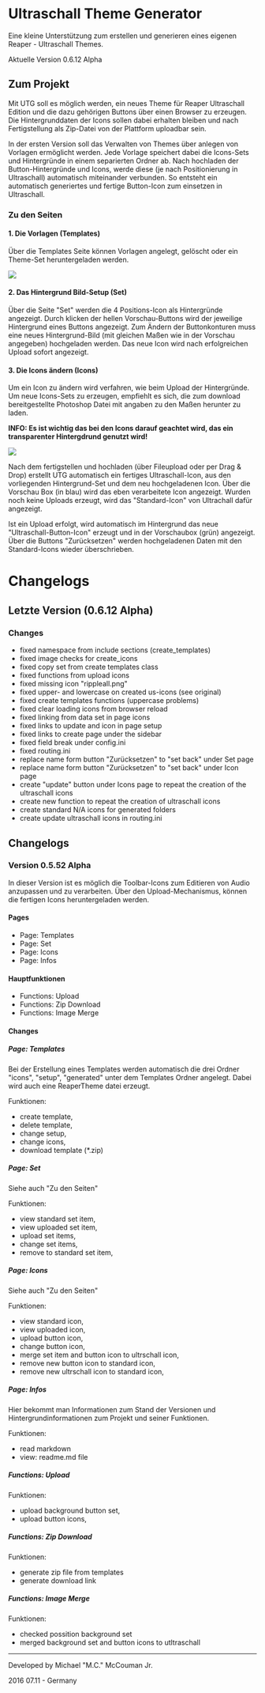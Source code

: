 # Ultraschall Theme Generator

Eine kleine Unterstützung zum erstellen und generieren eines eigenen Reaper - Ultraschall Themes. 

Aktuelle Version 0.6.12 Alpha


## Zum Projekt

Mit UTG soll es möglich werden, ein neues Theme für Reaper Ultraschall Edition und die dazu gehörigen Buttons 
über einen Browser zu erzeugen. Die Hintergrunddaten der Icons sollen dabei erhalten bleiben und nach Fertigstellung 
als Zip-Datei von der Plattform uploadbar sein. 

In der ersten Version soll das Verwalten von Themes über anlegen von Vorlagen ermöglicht werden. 
Jede Vorlage speichert dabei die Icons-Sets und Hintergründe in einem separierten Ordner ab. Nach hochladen der 
Button-Hintergründe und Icons, werde diese (je nach Positionierung in Ultraschall) automatisch miteinander verbunden.
So entsteht ein automatisch generiertes und fertige Button-Icon zum einsetzen in Ultraschall. 

### Zu den Seiten

#### 1. Die Vorlagen (Templates)

Über die Templates Seite können Vorlagen angelegt, gelöscht oder ein Theme-Set heruntergeladen werden.

<img src="https://raw.githubusercontent.com/McCouman/Ultraschall-Theme-Generator/master/screenshot1.png">

#### 2. Das Hintergrund Bild-Setup (Set)

Über die Seite "Set" werden die 4 Positions-Icon als Hintergründe angezeigt. 
Durch klicken der hellen Vorschau-Buttons wird der jeweilige Hintergrund eines Buttons angezeigt. 
Zum Ändern der Buttonkonturen muss eine neues Hintergrund-Bild (mit gleichen Maßen wie in der Vorschau angegeben)
hochgeladen werden. Das neue Icon wird nach erfolgreichen Upload sofort angezeigt.

#### 3. Die Icons ändern (Icons)

Um ein Icon zu ändern wird verfahren, wie beim Upload der Hintergründe. Um neue Icons-Sets zu erzeugen, 
empfiehlt es sich, die zum download bereitgestellte Photoshop Datei mit angaben zu den Maßen herunter zu laden. 

**INFO: Es ist wichtig das bei den Icons darauf geachtet wird, das ein transparenter Hintergdrund genutzt wird!**

<img src="https://raw.githubusercontent.com/McCouman/Ultraschall-Theme-Generator/master/screenshot2.png">

Nach dem fertigstellen und hochladen (über Fileupload oder per Drag & Drop) erstellt UTG automatisch ein fertiges 
Ultraschall-Icon, aus den vorliegenden Hintergrund-Set und dem neu hochgeladenen Icon. Über die Vorschau Box (in blau) 
wird das eben verarbeitete Icon angezeigt. Wurden noch keine Uploads erzeugt, wird das "Standard-Icon" von 
Ultrachall dafür angezeigt. 

Ist ein Upload erfolgt, wird automatisch im Hintergrund das neue "Ultraschall-Button-Icon" erzeugt und in der Vorschaubox (grün) angezeigt. Über die Buttons "Zurücksetzen" werden hochgeladenen Daten mit den Standard-Icons wieder überschrieben.

# Changelogs

## Letzte Version (0.6.12 Alpha)

### Changes

- fixed namespace from include sections (create_templates)
- fixed image checks for create_icons
- fixed copy set from create templates class
- fixed functions from upload icons
- fixed missing icon "rippleall.png"
- fixed upper- and lowercase on created us-icons (see original)
- fixed create templates functions (uppercase problems)
- fixed clear loading icons from browser reload
- fixed linking from data set in page icons
- fixed links to update and icon in page setup
- fixed links to create page under the sidebar
- fixed field break under config.ini
- fixed routing.ini
- replace name form button "Zurücksetzen" to "set back" under Set page
- replace name form button "Zurücksetzen" to "set back" under Icon page
- create "update" button under Icons page to repeat the creation of the ultraschall icons
- create new function to repeat the creation of ultraschall icons
- create standard N/A icons for generated folders
- create update ultraschall icons in routing.ini 

## Changelogs

### Version 0.5.52 Alpha

In dieser Version ist es möglich die Toolbar-Icons zum Editieren von Audio anzupassen und zu verarbeiten. 
Über den Upload-Mechanismus, können die fertigen Icons heruntergeladen werden.

#### Pages

- Page: Templates
- Page: Set
- Page: Icons
- Page: Infos

#### Hauptfunktionen

- Functions: Upload
- Functions: Zip Download
- Functions: Image Merge

#### Changes

##### **Page: Templates**

Bei der Erstellung eines Templates werden automatisch die drei Ordner "icons", "setup", "generated" unter dem 
Templates Ordner angelegt. Dabei wird auch eine ReaperTheme datei erzeugt.

Funktionen:

- create template, 
- delete template, 
- change setup, 
- change icons, 
- download template (*.zip)

##### **Page: Set**

Siehe auch "Zu den Seiten"

Funktionen:

- view standard set item,
- view uploaded set item, 
- upload set items, 
- change set items, 
- remove to standard set item,

##### **Page: Icons**

Siehe auch "Zu den Seiten"

Funktionen:

- view standard icon,
- view uploaded icon, 
- upload button icon, 
- change button icon,
- merge set item and button icon to ultrschall icon,
- remove new button icon to standard icon,
- remove new ultrschall icon to standard icon,

##### **Page: Infos**

Hier bekommt man Informationen zum Stand der Versionen und Hintergrundinformationen zum Projekt und seiner Funktionen.

Funktionen:

- read markdown
- view: readme.md file

##### **Functions: Upload**

Funktionen:

- upload background button set,
- upload button icons, 

##### **Functions: Zip Download**

Funktionen:

- generate zip file from templates
- generate download link 

##### **Functions: Image Merge**

Funktionen:

- checked possition background set
- merged background set and button icons to utltraschall

----

Developed by Michael "M.C." McCouman Jr.

2016 07.11 - Germany